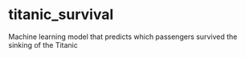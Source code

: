 # titanic_survival
Machine learning model that predicts which passengers survived the sinking of the Titanic
